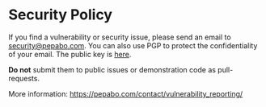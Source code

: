 # Security Policy

If you find a vulnerability or security issue, please send an email to security@pepabo.com.
You can also use PGP to protect the confidentiality of your email. The public key is [here](https://pepabo.com/contact/vulnerability_reporting/keyinfo-pepabo.txt).

**Do not** submit them to public issues or demonstration code as pull-requests.

More information: https://pepabo.com/contact/vulnerability_reporting/
